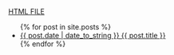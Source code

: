 [HTML FILE](https://david-krause.github.io/favorite-links/favorites.html)


<ul>
	{% for post in site.posts %}
		<li><a href="{{ site.url }}/{{site.title}}{{ post.url }}">{{ post.date | date_to_string }} {{ post.title }}</a></li>
	{% endfor %}
</ul>
